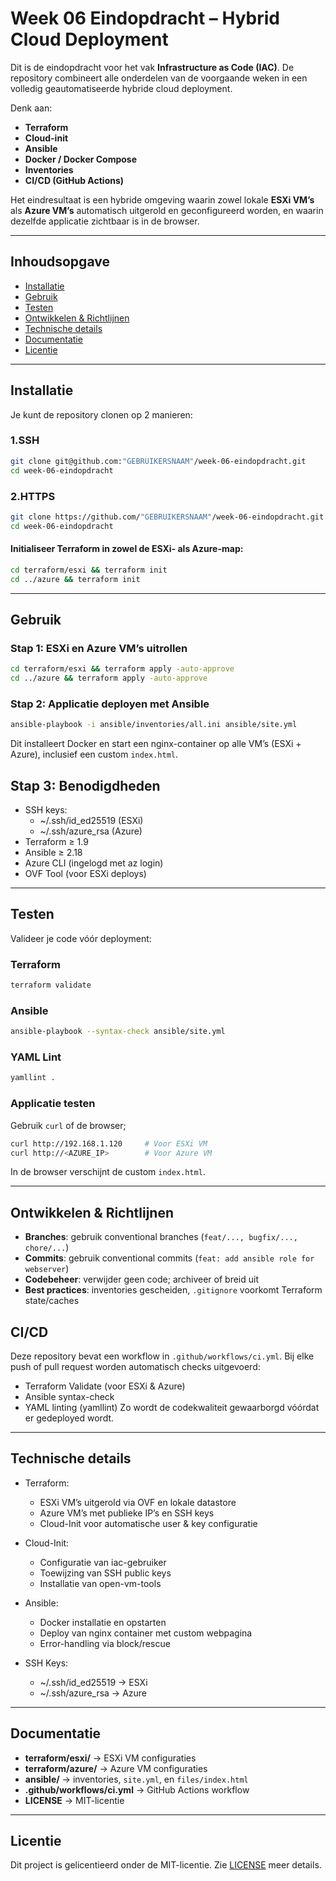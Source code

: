 # Week 06 Eindopdracht – Hybrid Cloud Deployment

Dit is de eindopdracht voor het vak **Infrastructure as Code (IAC)**.
De repository combineert alle onderdelen van de voorgaande weken in een volledig geautomatiseerde hybride cloud deployment.

Denk aan:

- **Terraform**
- **Cloud-init**
- **Ansible**
- **Docker / Docker Compose**
- **Inventories**
- **CI/CD (GitHub Actions)**

Het eindresultaat is een hybride omgeving waarin zowel lokale **ESXi VM’s** als **Azure VM’s** automatisch uitgerold en geconfigureerd worden, en waarin dezelfde applicatie zichtbaar is in de browser.

---

## Inhoudsopgave
- [Installatie](#-installatie)
- [Gebruik](#-gebruik)
- [Testen](#-testen)
- [Ontwikkelen & Richtlijnen](#-ontwikkelen--richtlijnen)
- [Technische details](#-technische-details)
- [Documentatie](#-documentatie)
- [Licentie](#-licentie)

---

## Installatie

Je kunt de repository clonen op 2 manieren:

### 1.SSH
```bash
git clone git@github.com:"GEBRUIKERSNAAM"/week-06-eindopdracht.git
cd week-06-eindopdracht
```

### 2.HTTPS
```bash
git clone https://github.com/"GEBRUIKERSNAAM"/week-06-eindopdracht.git
cd week-06-eindopdracht
```


#### Initialiseer Terraform in zowel de ESXi- als Azure-map:
```bash
cd terraform/esxi && terraform init
cd ../azure && terraform init
```

---

## Gebruik

### Stap 1: ESXi en Azure VM’s uitrollen
```bash
cd terraform/esxi && terraform apply -auto-approve
cd ../azure && terraform apply -auto-approve
``` 

### Stap 2: Applicatie deployen met Ansible
```bash
ansible-playbook -i ansible/inventories/all.ini ansible/site.yml
``` 
Dit installeert Docker en start een nginx-container op alle VM’s (ESXi + Azure), inclusief een custom `index.html`.

## Stap 3: Benodigdheden

- SSH keys:
    - ~/.ssh/id_ed25519 (ESXi)
    - ~/.ssh/azure_rsa (Azure)
- Terraform ≥ 1.9
- Ansible ≥ 2.18
- Azure CLI (ingelogd met az login)
- OVF Tool (voor ESXi deploys)

---

## Testen
Valideer je code vóór deployment:

### Terraform
```bash
terraform validate
```

### Ansible
```bash
ansible-playbook --syntax-check ansible/site.yml
```

### YAML Lint
```bash
yamllint .
```
### Applicatie testen
Gebruik `curl` of de browser;
```bash
curl http://192.168.1.120     # Voor ESXi VM
curl http://<AZURE_IP>        # Voor Azure VM
```
In de browser verschijnt de custom `index.html`.

---

## Ontwikkelen & Richtlijnen

- **Branches**: gebruik conventional branches (`feat/..., bugfix/..., chore/...`)
- **Commits**: gebruik conventional commits (`feat: add ansible role for webserver`)
- **Codebeheer**: verwijder geen code; archiveer of breid uit
- **Best practices**: inventories gescheiden, `.gitignore` voorkomt Terraform state/caches

## CI/CD

Deze repository bevat een workflow in `.github/workflows/ci.yml`.
Bij elke push of pull request worden automatisch checks uitgevoerd:

- Terraform Validate (voor ESXi & Azure)
- Ansible syntax-check
- YAML linting (yamllint)
Zo wordt de codekwaliteit gewaarborgd vóórdat er gedeployed wordt.

---

## Technische details

- Terraform:
    - ESXi VM’s uitgerold via OVF en lokale datastore
    - Azure VM’s met publieke IP’s en SSH keys
    - Cloud-Init voor automatische user & key configuratie

- Cloud-Init:
    - Configuratie van iac-gebruiker
    - Toewijzing van SSH public keys
    - Installatie van open-vm-tools

- Ansible:
    - Docker installatie en opstarten
    - Deploy van nginx container met custom webpagina
    - Error-handling via block/rescue

- SSH Keys:
    - ~/.ssh/id_ed25519 → ESXi
    - ~/.ssh/azure_rsa → Azure

---

## Documentatie
- **terraform/esxi/** → ESXi VM configuraties
- **terraform/azure/** → Azure VM configuraties
- **ansible/** → inventories, `site.yml`, en `files/index.html`
- **.github/workflows/ci.yml** → GitHub Actions workflow
- **LICENSE** → MIT-licentie

---

## Licentie

Dit project is gelicentieerd onder de MIT-licentie.
Zie [LICENSE](LICENSE) meer details.

